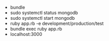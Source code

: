 - bundle
- sudo systemctl status mongodb
- sudo systemctl start mongodb
- ruby app.rb -e development/production/test
- bundle exec ruby app.rb
- localhost:3000
